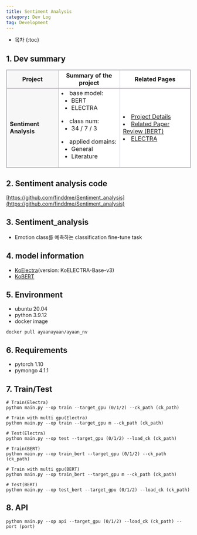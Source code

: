 ```yaml
---
title: Sentiment Analysis
category: Dev Log
tag: Development
---
```








* 목차
{:toc}









## 1\. Dev summary
<html>
  <head>
    <style type="text/css">
      .line{border-bottom: 1px solid #BDB8C1;}
      .line2{border-bottom: 2px solid #BDB8C1;}
      .line3{border-bottom: 1px solid #BDB8C1; background-color: #F7F7F7;}
      .line4{border-bottom: 2px solid #BDB8C1; background-color: #F7F7F7;}
      table, th, td {
         border:1px solid #BDB8C1;
         background-color: #FFFFFF;
       }
    </style>
   </head>
   <body>
     <table style="border-collapse:collapse">
       <tr>
         <th class="line4" bgcolor="#F8F7F9">Project</th>
         <th class="line2">Summary of the project</th><th class="line2">Related Pages</th>
       </tr>
       <tr>
         <td class="line3"><strong>Sentiment Analysis</strong></td>
         <td class="line">
           <li>base model: 
             <ul>
               <li>BERT</li>
               <li>ELECTRA</li>
             </ul>
           </li>
           <li>class num: 
             <ul>
               <li>34 / 7 / 3</li>
             </ul>
           </li>
           <li>applied domains: 
             <ul>
               <li>General</li>
               <li>Literature</li>
             </ul>
            </li>
         </td>
         <td class="line">
           <li><a href="https://finddme.github.io/development/2022/09/25/SentimentAnalysis/">Project Details</a></li>
<!--            <li><a href="https://github.com/finddme/Sentiment_analysis">SA Code</a></li> -->
           <li><a href="https://finddme.github.io/natural%20language%20processing/2019/11/22/Bert/">Related Paper Review (BERT)</a></li>
           <li><a href="https://finddme.github.io/natural%20language%20processing/2022/11/30/LMsummary/#electra--efficiently-learning-an-encoder-that-classifies-token-replacements-accurately">ELECTRA</a></li>
         </td>
       </tr>
   </table>
 </body>
</html>

## 2\. Sentiment analysis code

[https://github.com/finddme/Sentiment_analysis](https://github.com/finddme/Sentiment_analysis)

## 3\. Sentiment_analysis
- Emotion class를 예측하는 classification fine-tune task

## 4\. model information

- [KoElectra](https://github.com/monologg/KoELECTRA/tree/024fbdd600e653b6e4bdfc64ceec84181b5ce6c4)(version: KoELECTRA-Base-v3)
- [KoBERT](https://github.com/monologg/KoBERT-Transformers)

## 5\. Environment
- ubuntu 20.04
- python 3.9.12
- docker image
```
docker pull ayaanayaan/ayaan_nv
```

## 6\. Requirements
- pytorch 1.10
- pymongo 4.1.1


## 7\. Train/Test
```
# Train(Electra)
python main.py --op train --target_gpu (0/1/2) --ck_path (ck_path)

# Train with multi gpu(Electra)
python main.py --op train --target_gpu m --ck_path (ck_path)

# Test(Electra)
python main.py --op test --target_gpu (0/1/2) --load_ck (ck_path)

```

```
# Train(BERT)
python main.py --op train_bert --target_gpu (0/1/2) --ck_path (ck_path)

# Train with multi gpu(BERT)
python main.py --op train_bert --target_gpu m --ck_path (ck_path)

# Test(BERT)
python main.py --op test_bert --target_gpu (0/1/2) --load_ck (ck_path)

```

## 8\. API
```
python main.py --op api --target_gpu (0/1/2) --load_ck (ck_path) --port (port)
```
